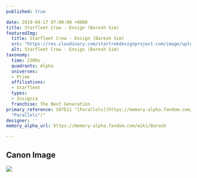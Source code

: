 ```yaml
---
published: true

date: 2019-04-17 07:00:00 +0000
title: Starfleet Crew - Ensign (Baresh Sim)
featuredImg:
  title: Starfleet Crew - Ensign (Baresh Sim)
  src: "https://res.cloudinary.com/startrekdesignproject-com/image/upload/v1555530418/Starfleet_Crew-Ensign_Romulan_Sim.png"
  alt: Starfleet Crew - Ensign (Baresh Sim)
taxonomy:
  time: 2300s
  quadrants: Alpha
  universes:
  - Prime
  affiliations:
  - Starfleet
  types:
  - Insignia
  franchise: The Next Generation
primary_reference: S07E11 "[Parallels](https://memory-alpha.fandom.com/wiki/Parallels
  "Parallels")"
designer: ''
memory_alpha_url: https://memory-alpha.fandom.com/wiki/Barash

---
```

## Canon Image

![](https://res.cloudinary.com/startrekdesignproject-com/image/upload/v1555514947/Starfleet-Crew-Ensign-_Romulan-Sim_1.jpg)